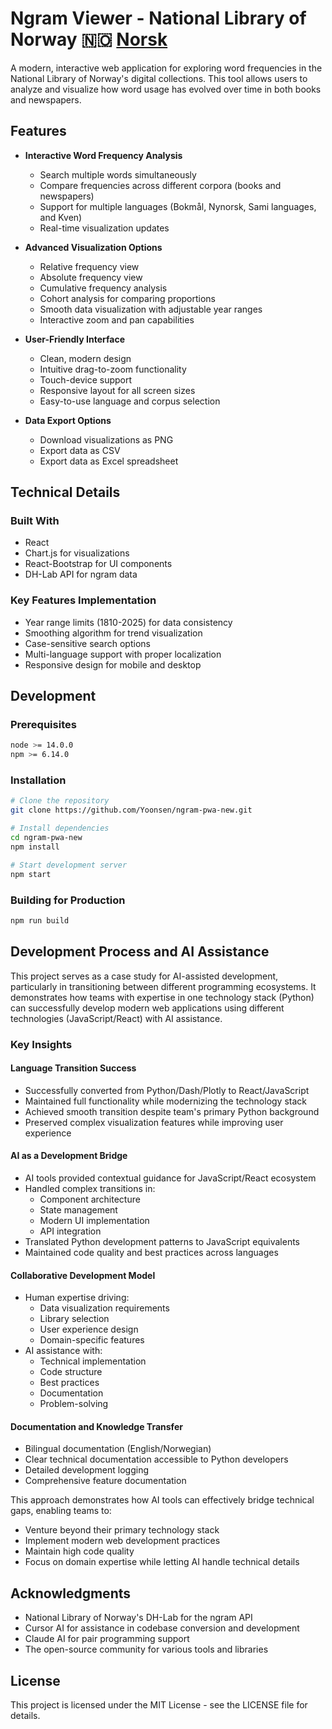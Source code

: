 # Ngram Viewer - National Library of Norway 🇳🇴 [Norsk](README.no.md)

A modern, interactive web application for exploring word frequencies in the National Library of Norway's digital collections. This tool allows users to analyze and visualize how word usage has evolved over time in both books and newspapers.

## Features

- **Interactive Word Frequency Analysis**
  - Search multiple words simultaneously
  - Compare frequencies across different corpora (books and newspapers)
  - Support for multiple languages (Bokmål, Nynorsk, Sami languages, and Kven)
  - Real-time visualization updates

- **Advanced Visualization Options**
  - Relative frequency view
  - Absolute frequency view
  - Cumulative frequency analysis
  - Cohort analysis for comparing proportions
  - Smooth data visualization with adjustable year ranges
  - Interactive zoom and pan capabilities

- **User-Friendly Interface**
  - Clean, modern design
  - Intuitive drag-to-zoom functionality
  - Touch-device support
  - Responsive layout for all screen sizes
  - Easy-to-use language and corpus selection

- **Data Export Options**
  - Download visualizations as PNG
  - Export data as CSV
  - Export data as Excel spreadsheet

## Technical Details

### Built With
- React
- Chart.js for visualizations
- React-Bootstrap for UI components
- DH-Lab API for ngram data

### Key Features Implementation
- Year range limits (1810-2025) for data consistency
- Smoothing algorithm for trend visualization
- Case-sensitive search options
- Multi-language support with proper localization
- Responsive design for mobile and desktop

## Development

### Prerequisites
```bash
node >= 14.0.0
npm >= 6.14.0
```

### Installation
```bash
# Clone the repository
git clone https://github.com/Yoonsen/ngram-pwa-new.git

# Install dependencies
cd ngram-pwa-new
npm install

# Start development server
npm start
```

### Building for Production
```bash
npm run build
```

## Development Process and AI Assistance

This project serves as a case study for AI-assisted development, particularly in transitioning between different programming ecosystems. It demonstrates how teams with expertise in one technology stack (Python) can successfully develop modern web applications using different technologies (JavaScript/React) with AI assistance.

### Key Insights

#### Language Transition Success
- Successfully converted from Python/Dash/Plotly to React/JavaScript
- Maintained full functionality while modernizing the technology stack
- Achieved smooth transition despite team's primary Python background
- Preserved complex visualization features while improving user experience

#### AI as a Development Bridge
- AI tools provided contextual guidance for JavaScript/React ecosystem
- Handled complex transitions in:
  - Component architecture
  - State management
  - Modern UI implementation
  - API integration
- Translated Python development patterns to JavaScript equivalents
- Maintained code quality and best practices across languages

#### Collaborative Development Model
- Human expertise driving:
  - Data visualization requirements
  - Library selection
  - User experience design
  - Domain-specific features
- AI assistance with:
  - Technical implementation
  - Code structure
  - Best practices
  - Documentation
  - Problem-solving

#### Documentation and Knowledge Transfer
- Bilingual documentation (English/Norwegian)
- Clear technical documentation accessible to Python developers
- Detailed development logging
- Comprehensive feature documentation

This approach demonstrates how AI tools can effectively bridge technical gaps, enabling teams to:
- Venture beyond their primary technology stack
- Implement modern web development practices
- Maintain high code quality
- Focus on domain expertise while letting AI handle technical details

## Acknowledgments

- National Library of Norway's DH-Lab for the ngram API
- Cursor AI for assistance in codebase conversion and development
- Claude AI for pair programming support
- The open-source community for various tools and libraries

## License

This project is licensed under the MIT License - see the LICENSE file for details. 
